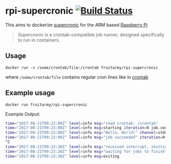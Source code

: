 # rpi-supercronic [![Build Status](https://travis-ci.org/fruitarmy/rpi-supercronic.svg?branch=master)](https://travis-ci.org/fruitarmy/rpi-supercronic)

This aims to dockerize [supercronic](https://github.com/aptible/supercronic) for the ARM based [Raspberry Pi](https://raspberrypi.org)

>Supercronic is a crontab-compatible job runner, designed specifically to run in containers.

## Usage

`docker run -v /some/crontab/file:/crontab fruitarmy/rpi-supercronic`

where `/some/crontab/file` contains regular cron lines like in [crontab](/crontab)

## Example usage

`docker run fruitarmy/rpi-supercronic`


Example Output:
```sh
time="2017-08-21T09:22:00Z" level=info msg="read crontab: /crontab"
time="2017-08-21T09:23:00Z" level=info msg=starting iteration=0 job.command="echo "Hello, World!"" job.position=0 job.schedule="* * * * *"
time="2017-08-21T09:23:00Z" level=info msg="Hello, World!" channel=stdout iteration=0 job.command="echo "Hello, World!"" job.position=0 job.schedule="* * * * *"
time="2017-08-21T09:23:00Z" level=info msg="job succeeded" iteration=0 job.command="echo "Hello, World!"" job.position=0 job.schedule="* * * * *"
^C
time="2017-08-21T09:23:20Z" level=info msg="received interrupt, shutting down"
time="2017-08-21T09:23:20Z" level=info msg="waiting for jobs to finish"
time="2017-08-21T09:23:20Z" level=info msg=exiting
```
